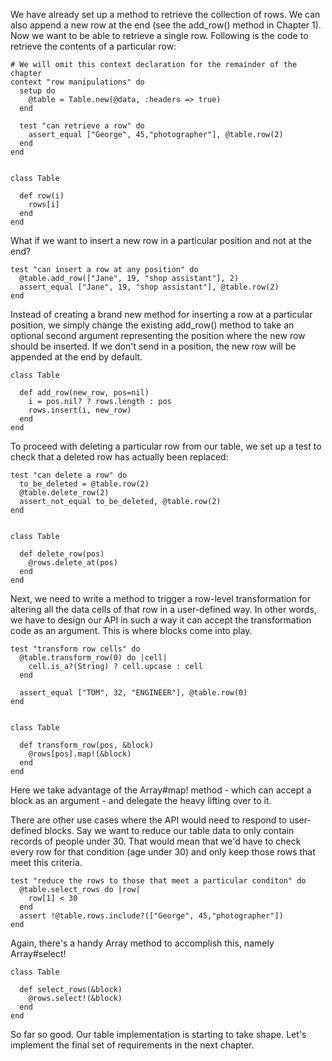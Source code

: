 
We have already set up a method to retrieve the collection of rows. We can also append a new row at the end (see the add_row() method in Chapter 1). Now we want to be able to retrieve a single row. Following is the code to retrieve the contents of a particular row:

    # We will omit this context declaration for the remainder of the chapter
    context "row manipulations" do
      setup do
        @table = Table.new(@data, :headers => true)
      end
      
      test "can retrieve a row" do
        assert_equal ["George", 45,"photographer"], @table.row(2)
      end
    end


    class Table
    
      def row(i)
        rows[i]
      end
    end

What if we want to insert a new row in a particular position and not at the end? 

    test "can insert a row at any position" do
      @table.add_row(["Jane", 19, "shop assistant"], 2)
      assert_equal ["Jane", 19, "shop assistant"], @table.row(2)
    end
 
Instead of creating a brand new method for inserting a row at a particular position, we simply change the existing add_row() method to take an optional second argument representing the position where the new row should be inserted. If we don't send in a position, the new row will be appended at the end by default.
 
    class Table
      
      def add_row(new_row, pos=nil)
        i = pos.nil? ? rows.length : pos
        rows.insert(i, new_row)
      end
    end

To proceed with deleting a particular row from our table, we set up a test to check that a deleted row has actually been replaced:

    test "can delete a row" do
      to_be_deleted = @table.row(2)
      @table.delete_row(2)  
      assert_not_equal to_be_deleted, @table.row(2)
    end


    class Table
    
      def delete_row(pos)   
        @rows.delete_at(pos)
      end
    end

Next, we need to write a method to trigger a row-level transformation for altering all the data cells of that row in a user-defined way. In other words, we have to design our API in such a way it can accept the transformation code as an argument. This is where blocks come into play.

    test "transform row cells" do
      @table.transform_row(0) do |cell| 
        cell.is_a?(String) ? cell.upcase : cell
      end
      
      assert_equal ["TOM", 32, "ENGINEER"], @table.row(0)
    end


    class Table
    
      def transform_row(pos, &block)
        @rows[pos].map!(&block)
      end
    end

Here we take advantage of the Array#map! method - which can accept a block as an argument - and delegate the heavy lifting over to it.

There are other use cases where the API would need to respond to user-defined blocks. Say we want to reduce our table data to only contain records of people under 30. That would mean that we'd have to check every row for that condition (age under 30) and only keep those rows that meet this criteria. 

    test "reduce the rows to those that meet a particular conditon" do
      @table.select_rows do |row|
        row[1] < 30
      end
      assert !@table.rows.include?(["George", 45,"photographer"])
    end

Again, there's a handy Array method to accomplish this, namely Array#select!

    class Table
    
      def select_rows(&block)
        @rows.select!(&block)
      end
    end

So far so good. Our table implementation is starting to take shape. Let's implement the final set of requirements in the next chapter.
